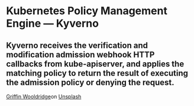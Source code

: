 # Kubernetes Policy Management Engine — Kyverno
## Kyverno receives the verification and modification admission webhook HTTP callbacks from kube-apiserver, and applies the matching policy to return the result of executing the admission policy or denying the request.
[Griffin Wooldridge](https://unsplash.com/@dzngriffin?utm_source=medium&utm_medium=referral)on [Unsplash](https://unsplash.com/?utm_source=medium&utm_medium=referral)